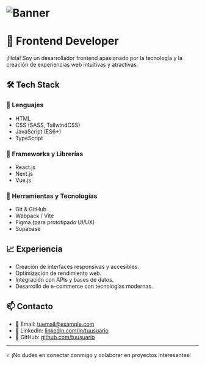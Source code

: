 # ![Banner](https://via.placeholder.com/1200x400?text=Frontend+Developer)

# 🚀 Frontend Developer

¡Hola! Soy un desarrollador frontend apasionado por la tecnología y la creación de experiencias web intuitivas y atractivas.

## 🛠️ Tech Stack

### 📌 Lenguajes
- HTML
- CSS (SASS, TailwindCSS)
- JavaScript (ES6+)
- TypeScript

### 📌 Frameworks y Librerías
- React.js
- Next.js
- Vue.js

### 📌 Herramientas y Tecnologías
- Git & GitHub
- Webpack / Vite
- Figma (para prototipado UI/UX)
- Supabase

## 📈 Experiencia
- Creación de interfaces responsivas y accesibles.
- Optimización de rendimiento web.
- Integración con APIs y bases de datos.
- Desarrollo de e-commerce con tecnologías modernas.

## 📫 Contacto
- 📧 Email: [tuemail@example.com](mailto:tuemail@example.com)
- 💼 LinkedIn: [linkedin.com/in/tuusuario](https://linkedin.com/in/tuusuario)
- 🐙 GitHub: [github.com/tuusuario](https://github.com/tuusuario)

---
⭐ ¡No dudes en conectar conmigo y colaborar en proyectos interesantes!
